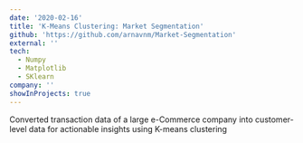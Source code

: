 ```yaml
---
date: '2020-02-16'
title: 'K-Means Clustering: Market Segmentation'
github: 'https://github.com/arnavnm/Market-Segmentation'
external: ''
tech:
  - Numpy
  - Matplotlib
  - SKlearn
company: ''
showInProjects: true
---
```


Converted transaction data of a large e-Commerce company  into customer-level data for actionable insights using K-means clustering
